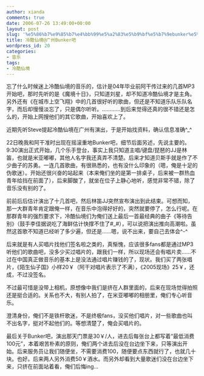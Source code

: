 ```yaml
---
author: xianda
comments: true
date: 2006-07-26 13:49:00+00:00
layout: post
slug: '%e5%86%b7%e9%85%b7%e4%bb%99%e5%a2%83%e5%b9%bf%e5%b7%9ebunker%e5%90%a7'
title: 冷酷仙境@广州Bunker吧
wordpress_id: 20
categories:
- 音乐
tags:
- 冷酷仙境
---
```


忘了什么时候迷上冷酷仙境的音乐的，估计是04年毕业前阿干传过来的几首MP3开始吧，那时先听的是《魔境十日》，只知道刘星，却不知道冷酷仙境才是主角。另外还有《在城市上空飞翔》中的几首很好听的歌曲，但还是不知道乐队乐队名字，而后却慢慢淡忘了，只是偶尔听听。…………到后来觉得还真的很不错还是怎么的，开始上网搜他们的其它歌曲，开始喜欢上了。

 

近期先听Steve提起冷酷仙境在广州有演出，于是开始找资料，确认信息准确^_^

 

 

22日晚我和阿干准时出现在摇滚重地Bunker吧，细节后面另述，先说主要的。9:30演出正式开始，几个乐手登台，事实上我只知道主唱/键盘/琵琶的JJ是林笛，也就是米亚嘟嘟，其他人名字我还真弄不清楚。后来才知道贝斯手就是作了不少曲子的苏勇。一连几首歌曲，有很熟悉的，也有没什么印象的（嗯，俺是十足的伪歌迷）。开始还很兴奋的站起来（本来俺们坐的是第一排桌子，后来被一群热血青年给挡在前面了），后来脚酸了，就坐在位子上静心地听，感觉非常不错，除了音乐没有别的了。

<!-- more -->  

 

前前后后估计演出了十几首吧，然后林笛JJ突然宣布演出到此结束。可想而知，那一大群青年肯定跟俺一样，在音乐中泡得好好的，突然就要停了，怎么行呢。在那群青年的强烈要求下，冷酷仙境们为俺们送上最后一首最经典的曲子《等待告别》（鼓手李佳据说吃了海鲜估计快撑不住了#_#），可以说把演出推向高潮啦。虽然这首歌不知道已经听了多少遍，但还是……嗯，说不出来，要自己去体会^-^

 

后来就是有人买唱片找他们签名啦之类的，真惭愧，应该很多fans都是通过MP3听他们的歌曲吧，没多少买过唱片的，跟我们一样，所以现场还会有唱片卖……不过在中国真正做音乐的基本上是没法通过唱片赚钱的了，现状。我们买了两张唱片，《陌生仙子国》小样20￥（阿干对唱片表示了不满），《2005现场》25￥，还成，不过没签名。

 

不过最可惜是没带上相机，原想像中我们是挤在人群里面的，后来在现场觉得拍照还是挺合适的。关系也不大，有别人拍了，在米亚嘟嘟的相册里，俺们专心听音乐。

 

澄清身份，俺们不是铁杆歌迷，不是终极fans，没买他们唱片，对一些歌曲也叫不出名字，挺对不起他们的。等想清楚了，俺会买唱片的。

 

最后关于Bunker吧，演出那天门票是30￥/人，进去后每张台上都写着“最低消费100元”，本着艰苦朴素的原则，俺们两个进去后没在台边坐下来，只等演出开始。后来服务员让我们随便坐，不需要消费100，随便要点东西就行了，也就几十块。也好。后来两人另外消费50￥酒水。而另外却看到大量歌迷们没在台边坐下来，只挤在前面站着看，俺们后悔ing...

